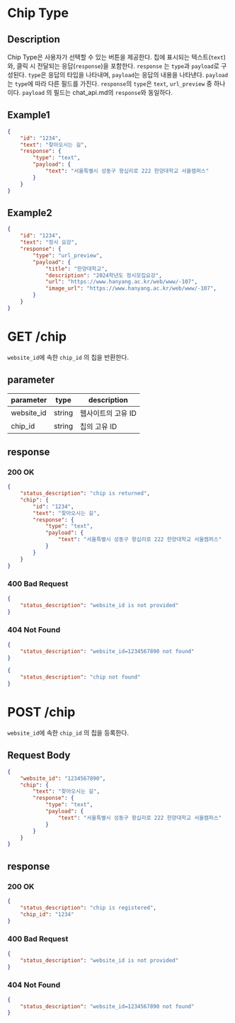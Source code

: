 # Chip Type
## Description
Chip Type은 사용자가 선택할 수 있는 버튼을 제공한다.
칩에 표시되는 텍스트(`text`)와, 클릭 시 전달되는 응답(`response`)을 포함한다.
`response` 는 `type`과 `payload`로 구성된다.
`type`은 응답의 타입을 나타내며, `payload`는 응답의 내용을 나타낸다.
`payload`는 `type`에 따라 다른 필드를 가진다.
`response`의 `type`은 `text`, `url_preview` 중 하나이다.
`payload` 의 필드는 chat_api.md의 `response`와 동일하다.

## Example1
```json
{
    "id": "1234",
    "text": "찾아오시는 길",
    "response": {
        "type": "text",
        "payload": {
            "text": "서울특별시 성동구 왕십리로 222 한양대학교 서울캠퍼스"
        }
    }
}
```
## Example2
```json
{
    "id": "1234",
    "text": "정시 요강",
    "response": {
        "type": "url_preview",
        "payload": {
            "title": "한양대학교",
            "description": "2024학년도 정시모집요강",
            "url": "https://www.hanyang.ac.kr/web/www/-107",
            "image_url": "https://www.hanyang.ac.kr/web/www/-107",
        }
    }
}
```
# GET /chip
`website_id`에 속한 `chip_id` 의 칩을 반환한다.
## parameter
| parameter | type | description |
| --- | --- | --- |
| website_id | string | 웹사이트의 고유 ID |
| chip_id | string | 칩의 고유 ID |

## response
### 200 OK
```json
{
    "status_description": "chip is returned",
    "chip": {
        "id": "1234",
        "text": "찾아오시는 길",
        "response": {
            "type": "text",
            "payload": {
                "text": "서울특별시 성동구 왕십리로 222 한양대학교 서울캠퍼스"
            }
        }
    }
}
```
### 400 Bad Request
```json
{
    "status_description": "website_id is not provided"
}
```
### 404 Not Found
```json
{
    "status_description": "website_id=1234567890 not found"
}
```
```json
{
    "status_description": "chip not found"
}
```
# POST /chip
`website_id`에 속한 `chip_id` 의 칩을 등록한다.
## Request Body
```json
{
    "website_id": "1234567890",
    "chip": {
        "text": "찾아오시는 길",
        "response": {
            "type": "text",
            "payload": {
                "text": "서울특별시 성동구 왕십리로 222 한양대학교 서울캠퍼스"
            }
        }
    }
}
```
## response
### 200 OK
```json
{
    "status_description": "chip is registered",
    "chip_id": "1234"
}
```
### 400 Bad Request
```json
{
    "status_description": "website_id is not provided"
}
```
### 404 Not Found
```json
{
    "status_description": "website_id=1234567890 not found"
}
```
